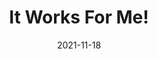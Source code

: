 ---
date: '2021-11-18'
description: If you work within software engineering teams, you have probably heard the phrase "It works for me" many times. It means a bug has been found and it cannot reproduced. Find out how VMware Tanzu Application Platform will enable developers to run, debug, and iterate in real time on a Kubernetes cluster without leaving their IDE!
lastmod: '2021-11-18'
tags:
- Tanzu Application Platform
team:
- Aaron Torgerson
title: It Works For Me!
youtube_id: aXUOSabBluY
tanzu:
  label: tap
  featured: true
  featuredweight: 3
---